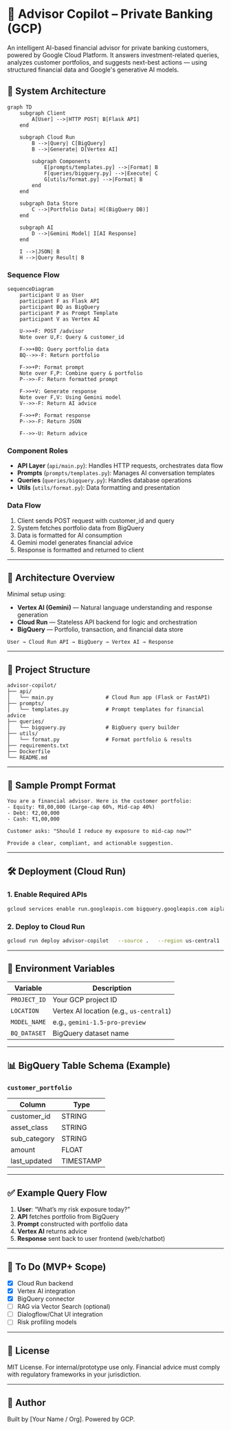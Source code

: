 # 💼 Advisor Copilot – Private Banking (GCP)

An intelligent AI-based financial advisor for private banking customers, powered by Google Cloud Platform. It answers investment-related queries, analyzes customer portfolios, and suggests next-best actions — using structured financial data and Google's generative AI models.

## 🎯 System Architecture

```mermaid
graph TD
    subgraph Client
        A[User] -->|HTTP POST| B[Flask API]
    end

    subgraph Cloud Run
        B -->|Query| C[BigQuery]
        B -->|Generate| D[Vertex AI]
        
        subgraph Components
            E[prompts/templates.py] -->|Format| B
            F[queries/bigquery.py] -->|Execute| C
            G[utils/format.py] -->|Format| B
        end
    end

    subgraph Data Store
        C -->|Portfolio Data| H[(BigQuery DB)]
    end

    subgraph AI
        D -->|Gemini Model| I[AI Response]
    end

    I -->|JSON| B
    H -->|Query Result| B
```

### Sequence Flow

```mermaid
sequenceDiagram
    participant U as User
    participant F as Flask API
    participant BQ as BigQuery
    participant P as Prompt Template
    participant V as Vertex AI
    
    U->>+F: POST /advisor
    Note over U,F: Query & customer_id
    
    F->>+BQ: Query portfolio data
    BQ-->>-F: Return portfolio
    
    F->>+P: Format prompt
    Note over F,P: Combine query & portfolio
    P-->>-F: Return formatted prompt
    
    F->>+V: Generate response
    Note over F,V: Using Gemini model
    V-->>-F: Return AI advice
    
    F->>+P: Format response
    P-->>-F: Return JSON
    
    F-->>-U: Return advice
```

### Component Roles
- **API Layer** (`api/main.py`): Handles HTTP requests, orchestrates data flow
- **Prompts** (`prompts/templates.py`): Manages AI conversation templates
- **Queries** (`queries/bigquery.py`): Handles database operations
- **Utils** (`utils/format.py`): Data formatting and presentation

### Data Flow
1. Client sends POST request with customer_id and query
2. System fetches portfolio data from BigQuery
3. Data is formatted for AI consumption
4. Gemini model generates financial advice
5. Response is formatted and returned to client

---

## 🚀 Architecture Overview

Minimal setup using:

- **Vertex AI (Gemini)** — Natural language understanding and response generation  
- **Cloud Run** — Stateless API backend for logic and orchestration  
- **BigQuery** — Portfolio, transaction, and financial data store  

```
User → Cloud Run API → BigQuery → Vertex AI → Response
```

---

## 📁 Project Structure

```
advisor-copilot/
├── api/
│   └── main.py                 # Cloud Run app (Flask or FastAPI)
├── prompts/
│   └── templates.py            # Prompt templates for financial advice
├── queries/
│   └── bigquery.py             # BigQuery query builder
├── utils/
│   └── format.py               # Format portfolio & results
├── requirements.txt
├── Dockerfile
└── README.md
```

---

## 🧠 Sample Prompt Format

```text
You are a financial advisor. Here is the customer portfolio:
- Equity: ₹8,00,000 (Large-cap 60%, Mid-cap 40%)
- Debt: ₹2,00,000
- Cash: ₹1,00,000

Customer asks: "Should I reduce my exposure to mid-cap now?"

Provide a clear, compliant, and actionable suggestion.
```

---

## 🛠️ Deployment (Cloud Run)

### 1. Enable Required APIs
```bash
gcloud services enable run.googleapis.com bigquery.googleapis.com aiplatform.googleapis.com
```

### 2. Deploy to Cloud Run
```bash
gcloud run deploy advisor-copilot   --source .   --region us-central1   --allow-unauthenticated
```

---

## 🔐 Environment Variables

| Variable           | Description                    |
|--------------------|--------------------------------|
| `PROJECT_ID`       | Your GCP project ID            |
| `LOCATION`         | Vertex AI location (e.g., `us-central1`) |
| `MODEL_NAME`       | e.g., `gemini-1.5-pro-preview` |
| `BQ_DATASET`       | BigQuery dataset name          |

---

## 📊 BigQuery Table Schema (Example)

### `customer_portfolio`
| Column         | Type     |
|----------------|----------|
| customer_id    | STRING   |
| asset_class    | STRING   |
| sub_category   | STRING   |
| amount         | FLOAT    |
| last_updated   | TIMESTAMP |

---

## ✅ Example Query Flow

1. **User**: “What’s my risk exposure today?”
2. **API** fetches portfolio from BigQuery
3. **Prompt** constructed with portfolio data
4. **Vertex AI** returns advice
5. **Response** sent back to user frontend (web/chatbot)

---

## 📌 To Do (MVP+ Scope)

- [x] Cloud Run backend
- [x] Vertex AI integration
- [x] BigQuery connector
- [ ] RAG via Vector Search (optional)
- [ ] Dialogflow/Chat UI integration
- [ ] Risk profiling models

---

## 📄 License

MIT License. For internal/prototype use only. Financial advice must comply with regulatory frameworks in your jurisdiction.

---

## 👤 Author

Built by [Your Name / Org]. Powered by GCP.